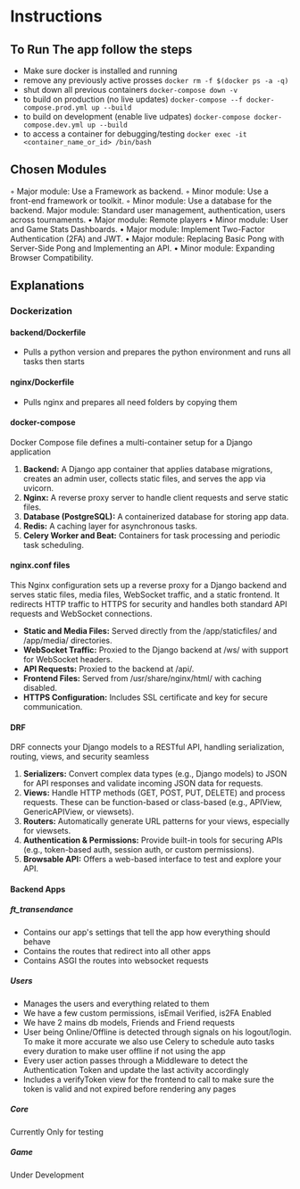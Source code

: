 # Instructions

## To Run The app follow the steps

- Make sure docker is installed and running
- remove any previously active prosses `docker rm -f $(docker ps -a -q)`
- shut down all previous containers `docker-compose down -v`
- to build on production (no live updates) `docker-compose --f docker-compose.prod.yml up --build`
- to build on development (enable live udpates) `docker-compose docker-compose.dev.yml up --build`
- to access a container for debugging/testing `docker exec -it <container_name_or_id> /bin/bash`

## Chosen Modules

 ◦ Major module: Use a Framework as backend.
 ◦ Minor module: Use a front-end framework or toolkit.
 ◦ Minor module: Use a database for the backend.
  Major module: Standard user management, authentication, users across
 tournaments.
 • Major module: Remote players
• Minor module: User and Game Stats Dashboards.
 • Major module: Implement Two-Factor Authentication (2FA) and JWT.
• Major module: Replacing Basic Pong with Server-Side Pong and Implementing
 an API.
 • Minor module: Expanding Browser Compatibility.
## Explanations

### Dockerization

#### backend/Dockerfile

- Pulls a python version and prepares the python environment and runs all tasks then starts

#### nginx/Dockerfile

- Pulls nginx and prepares all need folders by copying them

#### docker-compose

Docker Compose file defines a multi-container setup for a Django application

1. **Backend:** A Django app container that applies database migrations, creates an admin user, collects static files, and serves the app via uvicorn.
2. **Nginx:** A reverse proxy server to handle client requests and serve static files.
3. **Database (PostgreSQL):** A containerized database for storing app data.
4. **Redis:** A caching layer for asynchronous tasks.
5. **Celery Worker and Beat:** Containers for task processing and periodic task scheduling.

#### nginx.conf files

This Nginx configuration sets up a reverse proxy for a Django backend and serves static files, media files, WebSocket traffic, and a static frontend. It redirects HTTP traffic to HTTPS for security and handles both standard API requests and WebSocket connections.

- **Static and Media Files:** Served directly from the /app/staticfiles/ and /app/media/ directories.
- **WebSocket Traffic:** Proxied to the Django backend at /ws/ with support for WebSocket headers.
- **API Requests:** Proxied to the backend at /api/.
- **Frontend Files:** Served from /usr/share/nginx/html/ with caching disabled.
- **HTTPS Configuration:** Includes SSL certificate and key for secure communication.

#### DRF

DRF connects your Django models to a RESTful API, handling serialization, routing, views, and security seamless

1. **Serializers:** Convert complex data types (e.g., Django models) to JSON for API responses and validate incoming JSON data for requests.
2. **Views:** Handle HTTP methods (GET, POST, PUT, DELETE) and process requests. These can be function-based or class-based (e.g., APIView, GenericAPIView, or viewsets).
3. **Routers:** Automatically generate URL patterns for your views, especially for viewsets.
4. **Authentication & Permissions:** Provide built-in tools for securing APIs (e.g., token-based auth, session auth, or custom permissions).
5. **Browsable API:** Offers a web-based interface to test and explore your API.

#### Backend Apps

##### ft_transendance

- Contains our app's settings that tell the app how everything should behave
- Contains the routes that redirect into all other apps
- Contains ASGI the routes into websocket requests

##### Users

- Manages the users and everything related to them
- We have a few custom permissions, isEmail Verified, is2FA Enabled
- We have 2 mains db models, Friends and Friend requests
- User being Online/Offline is detected through signals on his logout/login. To make it more accurate we also use Celery to schedule auto tasks every duration to make user offline if not using the app
- Every user action passes through a Middleware to detect the Authentication Token and update the last activity accordingly
- Includes a verifyToken view for the frontend to call to make sure the token is valid and not expired before rendering any pages

##### Core

Currently Only for testing

##### Game

Under Development

